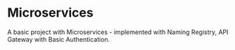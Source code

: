 # Microservices
A basic project with Microservices - implemented with Naming Registry, API Gateway with Basic Authentication.

